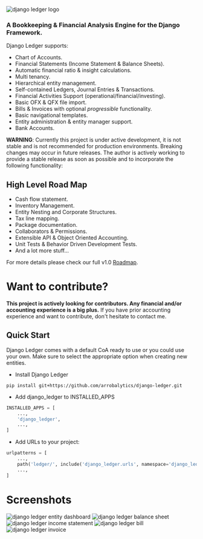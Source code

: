 ![django ledger logo](https://us-east-1.linodeobjects.com/django-ledger/logo/django-ledger-logo@2x.png)

### A Bookkeeping & Financial Analysis Engine for the Django Framework.

Django Ledger supports:

- Chart of Accounts.
- Financial Statements (Income Statement & Balance Sheets).
- Automatic financial ratio & insight calculations.
- Multi tenancy.
- Hierarchical entity management.
- Self-contained Ledgers, Journal Entries & Transactions.
- Financial Activities Support (operational/financial/investing).
- Basic OFX & QFX file import.
- Bills & Invoices with optional _progressible_ functionality.
- Basic navigational templates.
- Entity administration & entity manager support.
- Bank Accounts.

__WARNING__: Currently this project is under active development, it is not stable and is not recommended for production 
environments. Breaking changes may occur in future releases. The author is actively working to provide a stable release 
as soon as possible and to incorporate the following functionality:

## High Level Road Map

- Cash flow statement.
- Inventory Management.
- Entity Nesting and Corporate Structures.
- Tax line mapping.
- Package documentation.
- Collaborators & Permissions.
- Extensible API & Object Oriented Accounting.
- Unit Tests & Behavior Driven Development Tests.
- And a lot more stuff...

For more details please check our full
v1.0 [Roadmap](https://github.com/arrobalytics/django-ledger/blob/develop/ROADMAP.md).

# Want to contribute?

__This project is actively looking for contributors. Any financial and/or accounting experience is a big plus.__
If you have prior accounting experience and want to contribute, don't hesitate to contact me.

## Quick Start

Django Ledger comes with a default CoA ready to use or you could use your own. Make sure to select the appropriate
option when creating new entities.

* Install Django Ledger

```shell script
pip install git+https://github.com/arrobalytics/django-ledger.git
```

* Add django_ledger to INSTALLED_APPS

```python
INSTALLED_APPS = [
    ...,
    'django_ledger',
    ...,
]
```

* Add URLs to your project:

```python
urlpatterns = [
    ...,
    path('ledger/', include('django_ledger.urls', namespace='django_ledger')),
    ...,
]
```

# Screenshots

![django ledger entity dashboard](https://us-east-1.linodeobjects.com/django-ledger/public/img/django_ledger_entity_dashboard.png)
![django ledger balance sheet](https://us-east-1.linodeobjects.com/django-ledger/public/img/django_ledger_income_statement.png)
![django ledger income statement](https://us-east-1.linodeobjects.com/django-ledger/public/img/django_ledger_balance_sheet.png)
![django ledger bill](https://us-east-1.linodeobjects.com/django-ledger/public/img/django_ledger_bill.png)
![django ledger invoice](https://us-east-1.linodeobjects.com/django-ledger/public/img/django_ledger_invoice.png)
